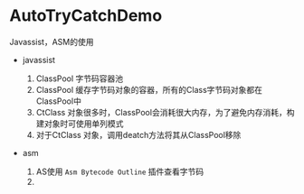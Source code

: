 # AutoTryCatchDemo
Javassist，ASM的使用

- javassist
    
    1.  ClassPool 字节码容器池
    2.  ClassPool 缓存字节码对象的容器，所有的Class字节码对象都在ClassPool中
    3.  CtClass
      对象很多时，ClassPool会消耗很大内存，为了避免内存消耗，构建对象时可使用单列模式
    4.  对于CtClass 对象，调用deatch方法将其从ClassPool移除
    
- asm

  1.  AS使用 `Asm Bytecode Outline` 插件查看字节码
  2.  

    
